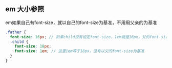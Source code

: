 ## em 大小参照

em如果自己有font-size，就以自己的font-size为基准，不用用父亲的为基准

```scss
.father {
  font-size: 16px; // 如果child没有设定font-size，1em就是16px，父的font-size
  .child {
    font-size: 18px;
    font-size: 1em; // 这里1em等于18px，没有以父的font-size为基准
  }
}
```